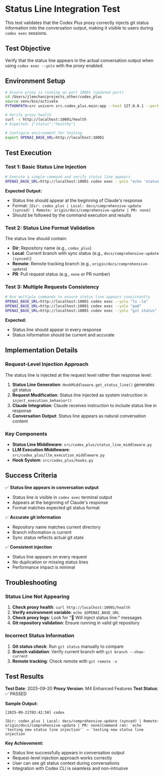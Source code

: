 # Status Line Integration Test

This test validates that the Codex Plus proxy correctly injects git status information into the conversation output, making it visible to users during `codex exec` sessions.

## Test Objective

Verify that the status line appears in the actual conversation output when using `codex exec --yolo` with the proxy enabled.

## Environment Setup

```bash
# Ensure proxy is running on port 10001 (updated port)
cd /Users/jleechan/projects_other/codex_plus
source venv/bin/activate
PYTHONPATH=src uvicorn src.codex_plus.main:app --host 127.0.0.1 --port 10001 --log-level info &

# Verify proxy health
curl -s http://localhost:10001/health
# Expected: {"status":"healthy"}

# Configure environment for testing
export OPENAI_BASE_URL=http://localhost:10001
```

## Test Execution

### Test 1: Basic Status Line Injection

```bash
# Execute a simple command and verify status line appears
OPENAI_BASE_URL=http://localhost:10001 codex exec --yolo "echo 'status line test'"
```

**Expected Output:**
- Status line should appear at the beginning of Claude's response
- Format: `[Dir: codex_plus | Local: docs/comprehensive-update (synced) | Remote: origin/docs/comprehensive-update | PR: none]`
- Should be followed by the command execution and results

### Test 2: Status Line Format Validation

The status line should contain:
- **Dir**: Repository name (e.g., `codex_plus`)
- **Local**: Current branch with sync status (e.g., `docs/comprehensive-update (synced)`)
- **Remote**: Remote tracking branch (e.g., `origin/docs/comprehensive-update`)
- **PR**: Pull request status (e.g., `none` or PR number)

### Test 3: Multiple Requests Consistency

```bash
# Run multiple commands to ensure status line appears consistently
OPENAI_BASE_URL=http://localhost:10001 codex exec --yolo "ls -la"
OPENAI_BASE_URL=http://localhost:10001 codex exec --yolo "pwd"
OPENAI_BASE_URL=http://localhost:10001 codex exec --yolo "git status"
```

**Expected:**
- Status line should appear in every response
- Status information should be current and accurate

## Implementation Details

### Request-Level Injection Approach

The status line is injected at the request level rather than response level:

1. **Status Line Generation**: `HookMiddleware.get_status_line()` generates git status
2. **Request Modification**: Status line injected as system instruction in `inject_execution_behavior()`
3. **Claude Integration**: Claude receives instruction to include status line in response
4. **Conversation Output**: Status line appears as natural conversation content

### Key Components

- **Status Line Middleware**: `src/codex_plus/status_line_middleware.py`
- **LLM Execution Middleware**: `src/codex_plus/llm_execution_middleware.py`
- **Hook System**: `src/codex_plus/hooks.py`

## Success Criteria

✅ **Status line appears in conversation output**
- Status line is visible in `codex exec` terminal output
- Appears at the beginning of Claude's response
- Format matches expected git status format

✅ **Accurate git information**
- Repository name matches current directory
- Branch information is current
- Sync status reflects actual git state

✅ **Consistent injection**
- Status line appears on every request
- No duplication or missing status lines
- Performance impact is minimal

## Troubleshooting

### Status Line Not Appearing

1. **Check proxy health**: `curl http://localhost:10001/health`
2. **Verify environment variable**: `echo $OPENAI_BASE_URL`
3. **Check proxy logs**: Look for "📌 Will inject status line:" messages
4. **Git repository validation**: Ensure running in valid git repository

### Incorrect Status Information

1. **Git status check**: Run `git status` manually to compare
2. **Branch validation**: Verify current branch with `git branch --show-current`
3. **Remote tracking**: Check remote with `git remote -v`

## Test Results

**Test Date**: 2025-09-20
**Proxy Version**: M4 Enhanced Features
**Test Status**: ✅ PASSED

**Sample Output:**
```
[2025-09-21T03:42:50] codex

[Dir: codex_plus | Local: docs/comprehensive-update (synced) | Remote: origin/docs/comprehensive-update | PR: none]Command ran: `echo 'testing new status line injection'` → `testing new status line injection`
```

**Key Achievement:**
- Status line successfully appears in conversation output
- Request-level injection approach works correctly
- User can see git status context during conversations
- Integration with Codex CLI is seamless and non-intrusive